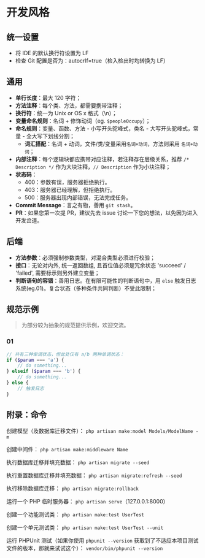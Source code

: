 # 开发风格

## 统一设置

 - 将 IDE 的默认换行符设置为 LF
 - 检查 Git 配置是否为：autocrlf=true（检入检出时均转换为 LF）

## 通用

 - **单行长度**：最大 120 字符；
 - **方法注释**：每个类、方法，都需要携带注释；
 - **换行符**：统一为 Unix or OS x 格式（\n）；
 - **变量命名规则**：名词 + 修饰动词（eg. `$peopleOccupy`）；
 - **命名规则**：变量、函数、方法 - 小写开头驼峰式，类名 - 大写开头驼峰式，常量 - 全大写下划线分割；
     - **词汇搭配**：名词 + 动词，文件/类/变量采用`名词+动词`，方法则采用 `名词+动词`；
 - **内部注释**：每个逻辑块都应携带对应注释，若注释存在层级关系，推荐 `/* Description */` 作为大块注释，`// Description` 作为小块注释；
 - **状态码**：
     - 400：参数有误，服务器拒绝执行。
     - 403：服务器已经理解，但拒绝执行。
     - 500：服务器出现内部错误，无法完成任务。
 - **Commit Message**：言之有物，善用 `git stash`。
  - **PR**：如果您第一次提 PR，建议先去 issue 讨论一下您的想法，以免因为进入开发岔道。

## 后端

 - **方法参数**：必须强制参数类型，对混合类型必须进行校验；
 - **接口**：无论对内外, 统一返回数组, 且首位值必须是冗余状态 'succeed' / 'failed', 需要标示则另外建立变量；
 - **判断语句的容错**：善用日志。在有限可能性的判断语句中，用 `else` 触发日志系统(eg.01)。复合状态（多种条件共同判断）不受此限制；

## 规范示例

> 为部分较为抽象的规范提供示例，欢迎交流。

### 01

```php
// 共有三种单调状态，但此处仅有 a/b 两种单调状态：
if ($param === 'a') {
    // do something...
} elseif ($param === 'b') {
    // do something...
} else {
    // 触发日志
}
```

## 附录：命令

创建模型（及数据库迁移文件）：
`php artisan make:model Models/ModelName -m`

创建中间件：
`php artisan make:middleware Name`

执行数据库迁移并填充数据：
`php artisan migrate --seed`

执行重置数据库迁移并填充数据：
`php artisan migrate:refresh --seed`

执行移除数据库迁移：
`php artisan migrate:rollback`

运行一个 PHP 临时服务器：
`php artisan serve`（127.0.0.1:8000）

创建一个功能测试类：
`php artisan make:test UserTest`

创建一个单元测试类：
`php artisan make:test UserTest --unit`

运行 PHPUnit 测试（如果你使用 `phpunit --version` 获取到了不适应本项目测试文件的版本，那就来试试这个）：
`vendor/bin/phpunit --version`
